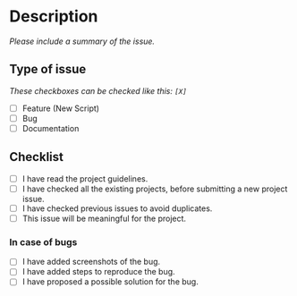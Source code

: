 # Description

*Please include a summary of the issue.*

## Type of issue

*These checkboxes can be checked like this: `[X]`*

- [ ] Feature (New Script)
- [ ] Bug
- [ ] Documentation

## Checklist

- [ ] I have read the project guidelines.
- [ ] I have checked all the existing projects, before submitting a new project issue.
- [ ] I have checked previous issues to avoid duplicates.
- [ ] This issue will be meaningful for the project.

### In case of bugs

- [ ] I have added screenshots of the bug.
- [ ] I have added steps to reproduce the bug.
- [ ] I have proposed a possible solution for the bug.
